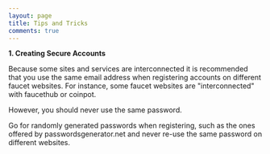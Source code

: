 ```yaml
---
layout: page
title: Tips and Tricks
comments: true
---
```


**1. Creating Secure Accounts**

Because some sites and services are interconnected it is recommended that you use the same email address when registering accounts on different faucet websites. For instance, some faucet websites are "interconnected" with faucethub or coinpot. 

However, you should never use the same password.

Go for randomly generated passwords when registering, such as the ones offered by passwordsgenerator.net and never re-use the same password on different websites.
